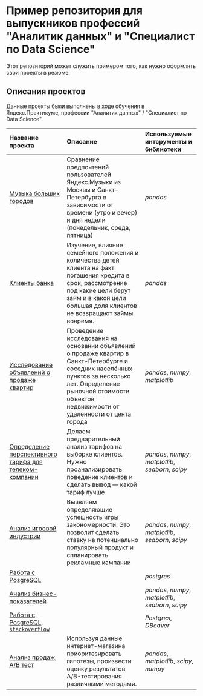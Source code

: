 # Пример репозитория для выпускников профессий "Аналитик данных" и "Специалист по Data Science"

Этот репозиторий может служить примером того, как нужно оформлять свои проекты в резюме.

## Описания проектов 

Данные проекты были выполнены в ходе обучения в Яндекс.Практикуме, профессии "Аналитик данных" / "Специалист по Data Science".

| Название проекта                                                       | Описание                                                                                                                                                                                                                 | Используемые интсрументы и библиотеки                | 
|:-----------------------------------------------------------------------|:-------------------------------------------------------------------------------------------------------------------------------------------------------------------------------------------------------------------------|:-----------------------------------------------------|
| [Музыка больших городов](01_big_cities_music)                          | Сравнение предпочтений пользователей Яндекс.Музыки из Москвы и Санкт-Петербурга в зависимости от времени (утро и вечер) и дня недели (понедельник, среда, пятница)                                                       | *pandas*                                             |
 | [Клиенты банка](02_bank_borrowers)                                     | Изучение, влияние семейного положения и количества детей клиента на факт погашения кредита в срок, рассмотрение под какие цели берут займ и в какой цели большая доля клиентов не возвращают займы вовремя.              | *pandas*                                             |
| [Исследование объявлений о продаже квартир](03_sale_appartments)       | Проведение исследования на основании объявлений о продаже квартир в Санкт-Петербурге и соседних населённых пунктов за несколько лет. Определение рыночной стоимости объектов недвижимости от удаленности от цента города | *pandas*, *numpy*, *matplotlib*                      |
| [Определение перспективного тарифа для телеком-компании](04_tel_rates) | Делаем предварительный анализ тарифов на выборке клиентов. Нужно проанализировать поведение клиентов и сделать вывод — какой тариф лучше                                                                                 | *pandas*, *numpy*, *matplotlib*, *seaborn*, *scipy*  |
| [Анализ игровой индустрии](05_game_platforms)                          | Выявляем определяющие успешность игры закономерности. Это позволит сделать ставку на потенциально популярный продукт и спланировать рекламные кампании                                                                   | *pandas*, *numpy*, *matplotlib*, *seaborn*, *scipy*  |
| [Работа с PosgreSQL](06_base_sql)                                      |                                                                                                                                                                                                                          | *postgres*                                           |
| [Анализ бизнес-показателей](07_analyses_application)                   |                                                                                                                                                                                                                          | *pandas*, *numpy*, *matplotlib*, *seaborn*, *scipy*  |
| [Работа с PosgreSQL, `stackoverflow`](08_advance_sql)                  |                                                                                                                                                                                                                          | *Postgres*, *DBeaver*                                |
 | [Анализ продаж, А/В тест](09_power_AB_test)                            | Используя данные интернет-магазина приоритезировать гипотезы, произвести оценку результатов A/B-тестирования различными методами.                                                                                        | *pandas*, *matplotlib*, *scipy*, *numpy*             |
